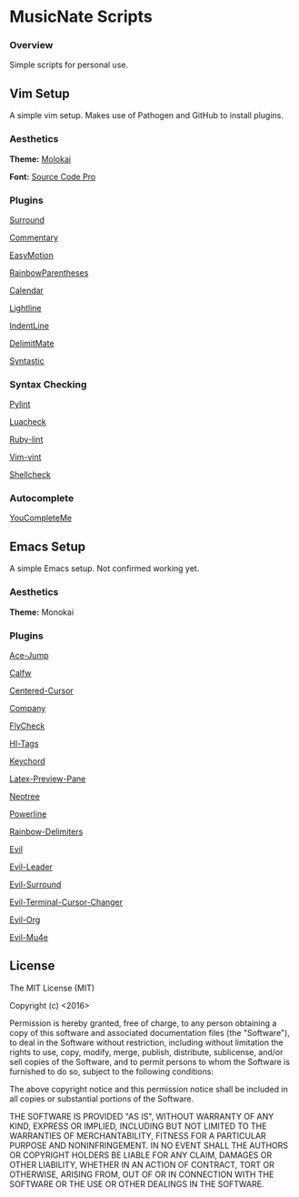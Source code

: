 # MusicNate Scripts

### Overview
Simple scripts for personal use. 

## Vim Setup
A simple vim setup. Makes use of Pathogen and GitHub to install plugins.

### Aesthetics
**Theme:** [ Molokai ](https://github.com/tomasr/molokai)

**Font:** [ Source Code Pro ](https://github.com/adobe-fonts/source-code-pro)

### Plugins

[ Surround ](https://github.com/tpope/vim-surround)

[ Commentary ](https://github.com/tpope/vim-commentary)

[ EasyMotion ](https://github.com/easymotion/vim-easymotion)

[ RainbowParentheses ](https://github.com/kien/rainbow_parentheses)

[ Calendar ](https://github.com/itchyny/calendar)

[ Lightline ](https://github.com/itchyny/lightline)

[ IndentLine ](https://github.com/Yggdroot/indentLine)

[ DelimitMate ](https://github.com/Raimondi/delimitMate)

[ Syntastic ](https://github.com/scrooloose/syntastic)

### Syntax Checking
[ Pylint ](https://www.pylint.org)

[ Luacheck ](https://github.com/mpeterv/luacheck)

[ Ruby-lint ](https://github.com/YorickPeterse/ruby-lint)

[ Vim-vint ](https://github.com/Kuniwak/vint)

[ Shellcheck ](www.shellcheck.net)

### Autocomplete
[ YouCompleteMe ](https://github.com/Valloric/YouCompleteMe)

## Emacs Setup
A simple Emacs setup. Not confirmed working yet.

### Aesthetics
**Theme:** Monokai

### Plugins
[ Ace-Jump ](https://github.com/winterTTr/ace-jump-mode)

[ Calfw ](https://github.com/kiwanami/emacs-calfw)

[ Centered-Cursor ](https://github.com/emacsmirror/centered-cursor-mode)

[ Company ](https://github.com/company-mode/company-mode)

[ FlyCheck ](https://github.com/flycheck/flycheck)

[ Hl-Tags ](https://github.com/deactivated/ht-tags-mode)

[ Keychord ](https://github.com/emacsmirror/keychord)

[ Latex-Preview-Pane ](https://github.com/jsinglet/latex-preview-pane)

[ Neotree ](https://github.com/jaypei/emacs-neotree)

[ Powerline ](https://github.com/milkypostman/powerline)

[ Rainbow-Delimiters ](https://github.com/Fanael/rainbow-delimiters)

[ Evil ](https://github.com/emacsmirror/evil)

[ Evil-Leader ](https://github.com/cofi/evil-leader)
 
[ Evil-Surround ](https://github.com/timchaper/evil-surround)
 
[ Evil-Terminal-Cursor-Changer ](https://github.com/7696122/evil-terminal-cursor-changer)
 
[ Evil-Org ](https://github.com/edwtjo/evil-org-mode)
 
[ Evil-Mu4e ](https://github.com/JorisE/evil-mu4e)

## License
The MIT License (MIT)

Copyright (c) <2016> <Nathan Mador-House>

Permission is hereby granted, free of charge, to any person obtaining a copy of this software and associated documentation files (the "Software"), to deal in the Software without restriction, including without limitation the rights to use, copy, modify, merge, publish, distribute, sublicense, and/or sell copies of the Software, and to permit persons to whom the Software is furnished to do so, subject to the following conditions:

The above copyright notice and this permission notice shall be included in all copies or substantial portions of the Software.

THE SOFTWARE IS PROVIDED "AS IS", WITHOUT WARRANTY OF ANY KIND, EXPRESS OR IMPLIED, INCLUDING BUT NOT LIMITED TO THE WARRANTIES OF MERCHANTABILITY, FITNESS FOR A PARTICULAR PURPOSE AND NONINFRINGEMENT. IN NO EVENT SHALL THE AUTHORS OR COPYRIGHT HOLDERS BE LIABLE FOR ANY CLAIM, DAMAGES OR OTHER LIABILITY, WHETHER IN AN ACTION OF CONTRACT, TORT OR OTHERWISE, ARISING FROM, OUT OF OR IN CONNECTION WITH THE SOFTWARE OR THE USE OR OTHER DEALINGS IN THE SOFTWARE.
